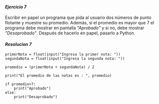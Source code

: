 #### *Ejercicio 7*
Escribir en papel un programa que pida al usuario dos números de punto flotante y muestre su promedio. Además, si el promedio es mayor que 7 el programa debe mostrar en pantalla *"Aprobado"* y si no, debe mostrar *"Desaprobado"*. Después de hacerlo en papel, pasarlo a Python.

#### *Resolucion 7*
```
primerNota = float(input("Ingresa la primer nota: "))
segundaNota = float(input("Ingresa la segunda nota: "))

promedio = (primerNota + segundaNota) / 2

print("El promedio de las notas es : ", promedio)

if promedio>7:
    print("Aprobado")
else:
    print("Desaprobado")
```
